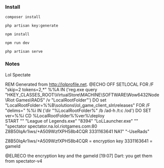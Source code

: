 ### Install

`composer install`

`php artisan key:generate`

`npm install`

`npm run dev`

`php artisan serve`

### Notes


Lol Spectate


REM Generated from http://lolprofile.net.
@ECHO OFF
SETLOCAL
FOR /F "skip=2 tokens=2,*" %%A IN ('reg.exe query "HKEY_CLASSES_ROOT\VirtualStore\MACHINE\SOFTWARE\Wow6432Node\Riot Games\RADS" /v "LocalRootFolder"') DO set "LocalRootFolder=%%B\solutions\lol_game_client_sln\releases"
FOR /F "delims=" %%i IN ('dir "%LocalRootFolder%" /b /ad-h /t:c /od') DO SET ver=%%i
CD %LocalRootFolder%\%ver%\deploy\
START "" "League of Legends.exe" "8394" "LoLLauncher.exe" "" "spectator spectator.na.lol.riotgames.com:80 Z8B50IqAr1iws/+A509WzfXPH58b4CQR 3331163641 NA1" "-UseRads"

Z8B50IqAr1iws/+A509WzfXPH58b4CQR = encryption key
3331163641 = gameId

@ELRECO the encryption key and the gameId
[19:07] Dart: you get them from spectator-v4
